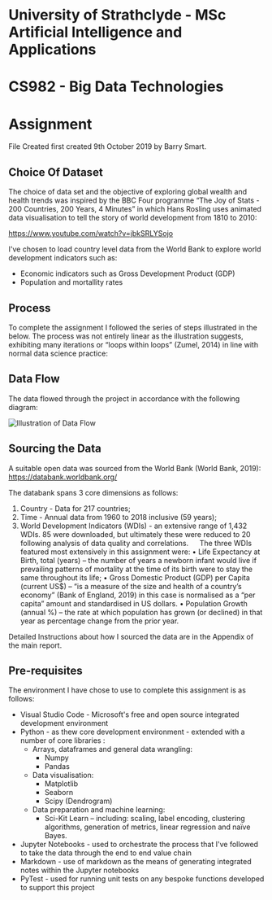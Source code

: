 # University of Strathclyde -  MSc Artificial Intelligence and Applications
# CS982 - Big Data Technologies
# Assignment
File Created first created 9th October 2019 by Barry Smart.

## Choice Of Dataset
The choice of data set and the objective of exploring global wealth and health trends was inspired by the BBC Four programme “The Joy of Stats - 200 Countries, 200 Years, 4 Minutes” in which Hans Rosling uses animated data visualisation to tell the story of world development from 1810 to 2010:

https://www.youtube.com/watch?v=jbkSRLYSojo

I've chosen to load country level data from the World Bank to explore world development indicators such as:
- Economic indicators such as Gross Development Product (GDP)
- Population and mortallity rates

## Process
To complete the assignment I followed the series of steps illustrated in the below.  The process was not entirely linear as the illustration suggests, exhibiting many iterations or “loops within loops” (Zumel, 2014) in line with normal data science practice:


## Data Flow
The data flowed through the project in accordance with the following diagram:

![Illustration of Data Flow](https://github.com/Vesperpiano/CS982/blob/master/assignment1/images/DataFlow.png)
 
## Sourcing the Data
A suitable open data was sourced from the World Bank (World Bank, 2019): https://databank.worldbank.org/ 

The databank spans 3 core dimensions as follows:
1.	Country - Data for 217 countries;
2.	Time - Annual data from 1960 to 2018 inclusive (59 years);
3.	World Development Indicators (WDIs) - an extensive range of 1,432 WDIs.  85 were downloaded, but ultimately these were reduced to 20 following analysis of data quality and correlations.
 
The three WDIs featured most extensively in this assignment were:
•	Life Expectancy at Birth, total (years) – the number of years a newborn infant would live if prevailing patterns of mortality at the time of its birth were to stay the same throughout its life;
•	Gross Domestic Product (GDP) per Capita (current US$) – “is a measure of the size and health of a country’s economy” (Bank of England, 2019) in this case is normalised as a “per capita” amount and standardised in US dollars.
•	Population Growth (annual %) – the rate at which population has grown (or declined) in that year as percentage change from the prior year.

Detailed Instructions about how I sourced the data are in the Appendix of the main report.

## Pre-requisites
The environment I have chose to use to complete this assignment is as follows:
- Visual Studio Code - Microsoft's free and open source integrated development environment
- Python - as thew core development environment - extended with a number of core libraries :
    - Arrays, dataframes and general data wrangling:
        - Numpy
        - Pandas
    - Data visualisation:
        - Matplotlib
        - Seaborn
        - Scipy (Dendrogram)
    - Data preparation and machine learning:
        - Sci-Kit Learn – including: scaling, label encoding, clustering algorithms, generation of metrics, linear regression and naïve Bayes.
- Jupyter Notebooks - used to orchestrate the process that I've followed to take the data through the end to end value chain
- Markdown - use of markdown as the means of generating integrated notes within the Jupyter notebooks
- PyTest - used for running unit tests on any bespoke functions developed to support this project

